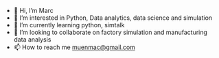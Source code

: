 - 👋 Hi, I’m Marc 
- 👀 I’m interested in Python, Data analytics, data science and simulation
- 🌱 I’m currently learning python, simtalk
- 💞️ I’m looking to collaborate on factory simulation and manufacturing data analysis
- 📫 How to reach me muenmac@gmail.com

<!---
Muenmac/Muenmac is a ✨ special ✨ repository because its `README.md` (this file) appears on your GitHub profile.
You can click the Preview link to take a look at your changes.
--->
